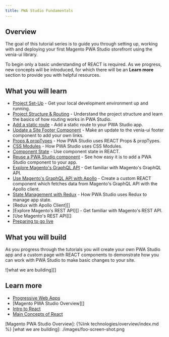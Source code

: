 ```yaml
---
title: PWA Studio Fundamentals
---
```


## Overview

The goal of this tutorial series is to guide you through setting up, working with and deploying your 
first Magento PWA Studio storefront using the venia-ui library.

To begin only a basic understanding of REACT is required. As we progress, new concepts will be introduced, 
for which there will be an **Learn more** section to provide you with helpful resources.

## What you will learn

-   [Project Set-Up](./project-set-up) - Get your local development environment up and running.
-   [Project Structure & Routing](./project-structure-and-routing) - Understand the project structure and learn the basics of how routing works in PWA Studio.
-   [Add a static route](./add-a-static-route) - Add a static route to your PWA Studio app.
-   [Update a Site Footer Component](./update-site-footer) - Make an update to the venia-ui footer component to add your own links.
-   [Props & propTypes](./props-proptypes) - How PWA Studio uses REACT Props & propTypes.
-   [CSS Modules](./css-modules) - How PWA Studio uses CSS Modules.
-   [Component State](./component-state) - Use component state in REACT.
-   [Reuse a PWA Studio component](./reuse-a-venia-component) - See how easy it is to add a PWA Studio component to your app.
-   [Explore Magento's GraphQL API](./explore-graphql-with-graphiql) - Get familiar with Magento's GraphQL API.
-   [Use Magento's GraphQL API with Apollo](./use-magentos-graphql-api) - Create a custom REACT component which fetches data from Magento's GraphQL API with the Apollo client.
-   [State Management with Redux](./manage-state-with-redux) - How PWA Studio uses Redux to manage app state.
-   [Redux with Apollo Client][]
-   [Explore Magento's REST API][] - Get familiar with Magento's REST API.
-   [Use Magento's REST API][]
-   [Preparing to go live](./preparing-to-go-live)

## What you will build

As you progress through the tutorials you will create your own PWA Studio app and a custom page 
with REACT components to demonstrate how you can work with PWA Studio to make basic changes to your site.

![what we are building][]

## Learn more

-   [Progressive Web Apps](https://developers.google.com/web/progressive-web-apps)
-   [Magento PWA Studio Overview][]
-   [Intro to React](https://reactjs.org/tutorial/tutorial.html)
-   [Main Concepts of React](https://reactjs.org/docs/hello-world.html)

[Magento PWA Studio Overview]: {%link technologies/overview/index.md %}
[what we are building]: ./images/foo-screen-shot.png
